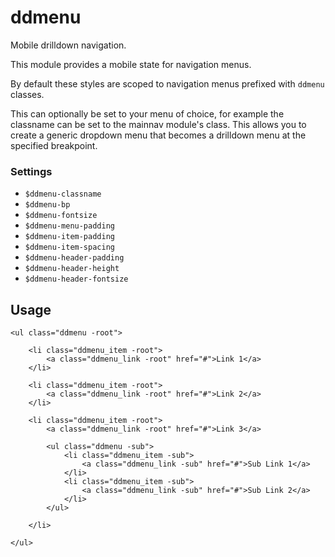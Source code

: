 ddmenu
======

Mobile drilldown navigation.

This module provides a mobile state for navigation menus.

By default these styles are scoped to navigation menus prefixed with `ddmenu` classes.

This can optionally be set to your menu of choice, for example the classname can be set to the mainnav module's class. This allows you to create a generic dropdown menu that becomes a drilldown menu at the specified breakpoint.

### Settings

- `$ddmenu-classname`
- `$ddmenu-bp`
- `$ddmenu-fontsize`
- `$ddmenu-menu-padding`
- `$ddmenu-item-padding`
- `$ddmenu-item-spacing`
- `$ddmenu-header-padding`
- `$ddmenu-header-height`
- `$ddmenu-header-fontsize`


Usage
-----

    <ul class="ddmenu -root">

        <li class="ddmenu_item -root">
            <a class="ddmenu_link -root" href="#">Link 1</a>
        </li>

        <li class="ddmenu_item -root">
            <a class="ddmenu_link -root" href="#">Link 2</a>
        </li>

        <li class="ddmenu_item -root">
            <a class="ddmenu_link -root" href="#">Link 3</a>

            <ul class="ddmenu -sub">
                <li class="ddmenu_item -sub">
                    <a class="ddmenu_link -sub" href="#">Sub Link 1</a>
                </li>
                <li class="ddmenu_item -sub">
                    <a class="ddmenu_link -sub" href="#">Sub Link 2</a>
                </li>
            </ul>

        </li>

    </ul>


